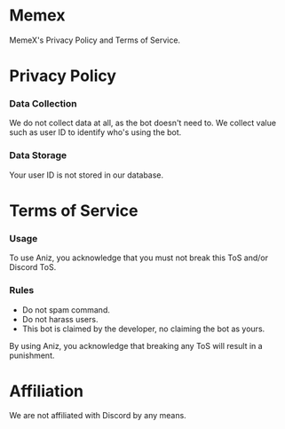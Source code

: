 # Memex
MemeX's Privacy Policy and Terms of Service.

# Privacy Policy
### Data Collection
We do not collect data at all, as the bot doesn't need to. We collect value such as user ID to identify who's using the bot.

### Data Storage
Your user ID is not stored in our database.

# Terms of Service
### Usage
To use Aniz, you acknowledge that you must not break this ToS and/or Discord ToS.

### Rules
- Do not spam command.
- Do not harass users.
- This bot is claimed by the developer, no claiming the bot as yours.

By using Aniz, you acknowledge that breaking any ToS will result in a punishment.

# Affiliation
We are not affiliated with Discord by any means.
